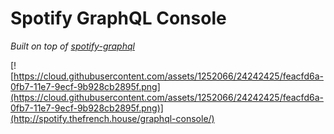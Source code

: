 # Spotify GraphQL Console

*Built on top of [spotify-graphql](github.com/thefrenchhouse/spotify-graphql)*

[![https://cloud.githubusercontent.com/assets/1252066/24242425/feacfd6a-0fb7-11e7-9ecf-9b928cb2895f.png](https://cloud.githubusercontent.com/assets/1252066/24242425/feacfd6a-0fb7-11e7-9ecf-9b928cb2895f.png)](http://spotify.thefrench.house/graphql-console/)
